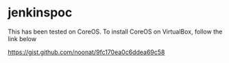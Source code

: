 # jenkinspoc

This has been tested on CoreOS. To install CoreOS on VirtualBox, follow the link below

https://gist.github.com/noonat/9fc170ea0c6ddea69c58
